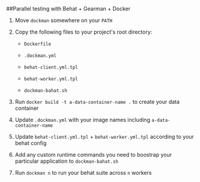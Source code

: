 ##Parallel testing with Behat + Gearman + Docker

1. Move `dockman` somewhere on your `PATH`

2. Copy the following files to your project's root directory:

    - `Dockerfile`

    - `.dockman.yml`

    - `behat-client.yml.tpl`

    - `behat-worker.yml.tpl`

    - `dockman-bahat.sh` 

3. Run `docker build -t a-data-container-name .` to create your data container

4. Update `.dockman.yml` with your image names including `a-data-container-name`

5. Update `behat-client.yml.tpl` + `behat-worker.yml.tpl` according to your behat config

6. Add any custom runtime commands you need to boostrap your particular application to `dockman-bahat.sh`

7. Run `dockman n` to run your behat suite across `n` workers
